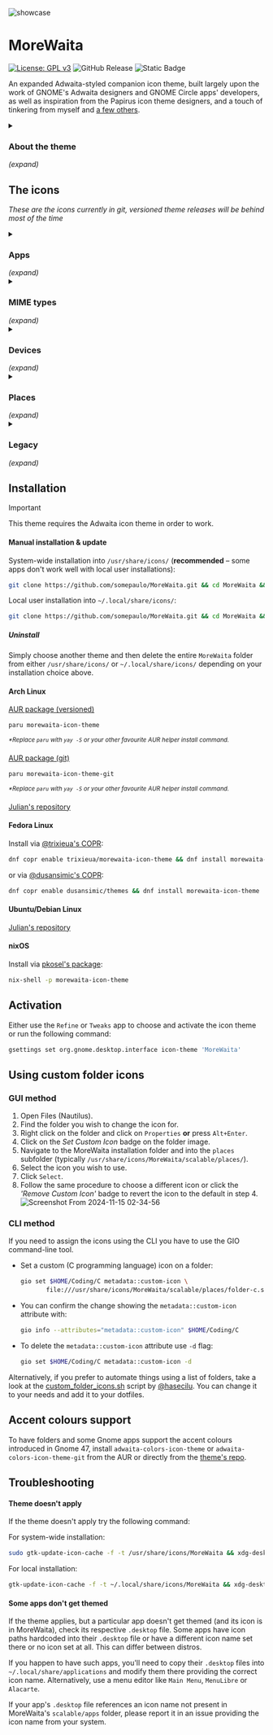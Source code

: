 ![showcase](https://repository-images.githubusercontent.com/543632052/3d86675f-5459-4dad-a48c-4f7845aabd63)

# MoreWaita

[![License: GPL v3](https://img.shields.io/badge/License-GPL%20v3-blue.svg)](https://www.gnu.org/licenses/gpl-3.0) ![GitHub Release](https://img.shields.io/github/v/release/somepaulo/MoreWaita?label=Release&color=007800) ![Static Badge](https://img.shields.io/badge/Made%20in-UK%F0%9F%87%AC%F0%9F%87%A7-blue.svg)

An expanded Adwaita-styled companion icon theme, built largely upon the work of GNOME's Adwaita designers and GNOME Circle apps' developers, as well as inspiration from the Papirus icon theme designers, and a touch of tinkering from myself and [a few others](https://github.com/somepaulo/MoreWaita/graphs/contributors).

<details>
<summary><h3>About the theme</h3> <em>(expand)</em></summary>

The purpose of this theme is to provide third-party apps with a consistent look and feel in Gnome Shell.

The goal of MoreWaita is to add to Adwaita, not modify it, and to do roughly what Breeze does for KDE. This theme does not override any Adwaita icons, nor any Gnome Circle apps icons, nor icons that generally fit into the Adwaita paradigm (like Transmission GTK). Currently, this theme is way less all-inclusive than many others, but the aim is to be on par with Papirus some day. However, this is (mostly) a one-man hobby effort, albeit with some greatly appreciated help, so suggestions, requests, PRs and contributions are very welcome. Please read CONTRIBUTING.md before submitting PRs.

For most icons, especially branded ones, the general idea is to stay as close as possible to the original icons – to the point of using them in full – and giving them the distinct Adwaita 'perspective' and general flatness. One thing this theme deviates from is the Gnome colour palette in brand icons – MoreWaita keeps the brand colours.

This theme is built and tested against vanilla Gnome on Arch Linux. If an icon is in the theme, but is not applying to your app, please open an issue and mention the icon name referenced in your app's `.desktop` file.
</details>

## The icons

_These are the icons currently in git, versioned theme releases will be behind most of the time_
<details>
<summary><h3>Apps</h3> <em>(expand)</em></summary>

![icon](./scalable/apps/abiword.svg "Abiword")
![icon](./scalable/apps/gnome-aisleriot.svg "Aisleriot Solitaire")
![icon](./scalable/apps/alacarte.svg "Alacarte")
![icon](./scalable/apps/alacritty.svg "Alacritty")
![icon](./scalable/apps/androidstudio.svg "Android Studio")
![icon](./scalable/apps/android-studio-canary.svg "Android Studio Canary")
![icon](./scalable/apps/anki.svg "Anki")
![icon](./scalable/apps/anydesk.svg "AnyDesk")
![icon](./scalable/apps/anytype.svg "AnyType")
![icon](./scalable/apps/appflowy.svg "AppFlowy")
![icon](./scalable/apps/ardour.svg "Ardour")
![icon](./scalable/apps/arduino.svg "Arduino")
![icon](./scalable/apps/atomix.svg "Atomix")
![icon](./scalable/apps/audacity.svg "Audacity")
![icon](./scalable/apps/augustus.svg "Augustus")
![icon](./scalable/apps/avogadro.svg "Avogadro")
![icon](./scalable/apps/bambustudio.svg "Bambu Studio")
![icon](./scalable/apps/betterbird.svg "Betterbird")
![icon](./scalable/apps/bitwarden.svg "Bitwarden")
![icon](./scalable/apps/bitwig-studio.svg "Bitwig Studio")
![icon](./scalable/apps/bleachbit.svg "Bleachbit")
![icon](./scalable/apps/blender.svg "Blender")
![icon](./scalable/apps/blockbench.svg "Blockbench")
![icon](./scalable/apps/app.bluebubbles.BlueBubbles.svg "BlueBubbles")
![icon](./scalable/apps/bluemail.svg "BlueMail")
![icon](./scalable/apps/boxbuddyrs.svg "BoxBuddy")
![icon](./scalable/apps/boxy-svg.svg "Boxy SVG")
![icon](./scalable/apps/brave-desktop.svg "Brave")
![icon](./scalable/apps/dev.bsnes.bsnes.svg "BSNES")
![icon](./scalable/apps/btop.svg "Btop")
![icon](./scalable/apps/buzz.svg "Buzz")
![icon](./scalable/apps/calibre.svg "Calibre")
![icon](./scalable/apps/calibre-ebook-edit.svg "Calibre Editor")
![icon](./scalable/apps/calibre-viewer.svg "Calibre Viewer")
![icon](./scalable/apps/carla.svg "Carla")
![icon](./scalable/apps/hu.irl.cameractrls.svg "Cameractrls")
![icon](./scalable/apps/carla-control.svg "Carla Control")
![icon](./scalable/apps/cawbird.svg "Cawbird")
![icon](./scalable/apps/accessories-character-map.svg "Character Map")
![icon](./scalable/apps/chromium-browser.svg "Chromium")
![icon](./scalable/apps/cider.svg "Cider")
![icon](./scalable/apps/clamtk.svg "ClamTK")
![icon](./scalable/apps/de.leopoldluley.Clapgrep.svg "Clapgrep")
![icon](./scalable/apps/com.github.rafostar.Clapper.svg "Clapper")
![icon](./scalable/apps/classicube.svg "ClassiCube")
![icon](./scalable/apps/CMakeSetup.svg "CMake Setup")
![icon](./scalable/apps/org.cockpit_project.CockpitClient.svg "Cockpit Client")
![icon](./scalable/apps/codeblocks.svg "Code::Blocks")
![icon](./scalable/apps/coolercontrol.svg "CoolerControl")
![icon](./scalable/apps/coppwr.svg "coppwr")
![icon](./scalable/apps/code-oss.svg "Code OSS")
![icon](./scalable/apps/corectrl.svg "CoreCtrl")
![icon](./scalable/apps/cudatext-512.svg "CudaText")
![icon](./scalable/apps/cups.svg "CUPS")
![icon](./scalable/apps/cursor.svg "Cursor")
![icon](./scalable/apps/darktable.svg "Darktable")
![icon](./scalable/apps/resolve.svg "DaVinci Resolve")
![icon](./scalable/apps/dbeaver.svg "DBeaver")
![icon](./scalable/apps/deadbeef.svg "DeaDBeeF")
![icon](./scalable/apps/deezer.svg "Deezer")
![icon](./scalable/apps/preferences-desktop-theme.svg "Desktop Preferences")
![icon](./scalable/apps/discord.svg "Discord")
![icon](./scalable/apps/discord-canary.svg "Discord Canary")
![icon](./scalable/apps/org.DolphinEmu.dolphin-emu.svg "Dolphin Emulator")
![icon](./scalable/apps/ringracers.svg "Dr. Robotnik's Ring Racers")
![icon](./scalable/apps/dropbox.svg "Dropbox")
![icon](./scalable/apps/eclipse.svg "Eclipse")
![icon](./scalable/apps/electron.svg "Electron")
![icon](./scalable/apps/electrum.svg "Electrum")
![icon](./scalable/apps/io.element.Element.svg "Element")
![icon](./scalable/apps/emacs.svg "Emacs")
![icon](./scalable/apps/endless-sky.svg "Endless Sky")
![icon](./scalable/apps/enpass.svg "Enpass")
![icon](./scalable/apps/etcher.svg "Etcher")
![icon](./scalable/apps/facebook-messenger.svg "Facebook Messenger")
![icon](./scalable/apps/org.fdroid.Repomaker.svg "F-Droid Repomaker")
![icon](./scalable/apps/figma.svg "Figma")
![icon](./scalable/apps/filezilla.svg "FileZilla")
![icon](./scalable/apps/firefox.svg "Firefox")
![icon](./scalable/apps/firefox-developer-edition.svg "Firefox Developer Edition")
![icon](./scalable/apps/firefox-nightly.svg "Firefox Nightly")
![icon](./scalable/apps/firewall-config.svg "Firewalld")
![icon](./scalable/apps/fish.svg "Fish Shell")
![icon](./scalable/apps/flightgear.svg "FlightGear")
![icon](./scalable/apps/fgcom.svg "FlightGear FGCom")
![icon](./scalable/apps/floorp.svg "Floorp")
![icon](./scalable/apps/foobar2000.svg "Foobar 2000")
![icon](./scalable/apps/foot.svg "Foot")
![icon](./scalable/apps/frappe-books.svg "Frappe Books")
![icon](./scalable/apps/freac.svg "Fre:ac")
![icon](./scalable/apps/freecad.svg "FreeCAD")
![icon](./scalable/apps/freedroidrpg.svg "FreeDroid RPG")
![icon](./scalable/apps/freetube.svg "FreeTube")
![icon](./scalable/apps/fuse-emulator.svg "Fuse Spectrum Emulator")
![icon](./scalable/apps/gda-browser-5.0.svg "Gda Browser")
![icon](./scalable/apps/gda-control-center.svg "Gda Control Center")
![icon](./scalable/apps/geany.svg "Geany")
![icon](./scalable/apps/geneious.svg "Geneious")
![icon](./scalable/apps/genymotion.svg "Genymotion")
![icon](./scalable/apps/geogebra.svg "Geogebra")
![icon](./scalable/apps/ghostty.svg "Ghostty")
![icon](./scalable/apps/gimagereader.svg "gImageReader")
![icon](./scalable/apps/gimp.svg "GIMP")
![icon](./scalable/apps/github-desktop.svg "GitHub Desktop")
![icon](./scalable/apps/gitkraken.svg "GitKraken")
![icon](./scalable/apps/godot.svg "Godot")
![icon](./scalable/apps/google-chrome.svg "Google Chrome")
![icon](./scalable/apps/google-earth.svg "Google Earth")
![icon](./scalable/apps/gparted.svg "GParted")
![icon](./scalable/apps/gpsd-logo.svg "GPSd")
![icon](./scalable/apps/GrandOrgue.svg "GrandOrgue")
![icon](./scalable/apps/grapejuice.svg "Grapejuice")
![icon](./scalable/apps/grapejuice-roblox-player.svg "Grapejuice Player")
![icon](./scalable/apps/grapejuice-roblox-studio.svg "Grapejuice Studio")
![icon](./scalable/apps/grub-customizer.svg "GRUB Customizer")
![icon](./scalable/apps/gsmartcontrol.svg "GSmartControl")
![icon](./scalable/apps/gtkterm.svg "GTKTerm")
![icon](./scalable/apps/gufw.svg "GUFW")
![icon](./scalable/apps/fr.handbrake.ghb.svg "Handbrake")
![icon](./scalable/apps/hardinfo.svg "Hardinfo")
![icon](./scalable/apps/hwloc.svg "Hardware Locality")
![icon](./scalable/apps/headlines.svg "Headlines")
![icon](./scalable/apps/helio-workstation.svg "Helio")
![icon](./scalable/apps/heroic.svg "Heroic Launcher")
![icon](./scalable/apps/hp_logo.svg "HP")
![icon](./scalable/apps/htop.svg "Htop")
![icon](./scalable/apps/org.inkscape.Inkscape.svg "Inkscape")
![icon](./scalable/apps/input-remapper.svg "Input Remapper")
![icon](./scalable/apps/insomnia.svg "Insomnia")
![icon](./scalable/apps/interstellar.svg "Interstellar")
![icon](./scalable/apps/java-openjdk.svg "Java")
![icon](./scalable/apps/jdownloader.svg "JDownloader")
![icon](./scalable/apps/jellyfin.svg "Jellyfin Media Player")
![icon](./scalable/apps/fleet.svg "JetBrains Fleet")
![icon](./scalable/apps/intellij.svg "JetBrains IntelliJ IDEA")
![icon](./scalable/apps/clion.svg "JetBrains CLion")
![icon](./scalable/apps/datagrip.svg "JetBrains DataGrip")
![icon](./scalable/apps/dataspell.svg "JetBrains DataSpell")
![icon](./scalable/apps/goland.svg "JetBrains GoLand")
![icon](./scalable/apps/phpstorm.svg "JetBrains PhpStorm")
![icon](./scalable/apps/pycharm.svg "JetBrains PyCharm")
![icon](./scalable/apps/rider.svg "JetBrains Rider")
![icon](./scalable/apps/rubymine.svg "JetBrains RubyMine")
![icon](./scalable/apps/rustrover.svg "JetBrains RustRover")
![icon](./scalable/apps/webstorm.svg "JetBrains WebStorm")
![icon](./scalable/apps/jetbrains-toolbox.svg "JetBrains Toolbox")
![icon](./scalable/apps/jockey.svg "Jockey")
![icon](./scalable/apps/joplin.svg "Joplin")
![icon](./scalable/apps/josm.svg "JOSM")
![icon](./scalable/apps/julia.svg "Julia")
![icon](./scalable/apps/jupyter.svg "Jupyter")
![icon](./scalable/apps/kate.svg "Kate")
![icon](./scalable/apps/kdenlive.svg "KDEnlive")
![icon](./scalable/apps/keepassxc.svg "Keepass XC")
![icon](./scalable/apps/kicad.svg "KiCad")
![icon](./scalable/apps/kitty.svg "Kitty")
![icon](./scalable/apps/kodi.svg "Kodi")
![icon](./scalable/apps/kolourpaint.svg "Kolourpaint")
![icon](./scalable/apps/kotatogram.svg "Kotatogram")
![icon](./scalable/apps/krita.svg "Krita")
![icon](./scalable/apps/kruler.svg "Kruler")
![icon](./scalable/apps/kvantum.svg "Kvantum")
![icon](./scalable/apps/lazarus.svg "Lazarus")
![icon](./scalable/apps/lazpaint.svg "Lazpaint")
![icon](./scalable/apps/leocad.svg "LeoCAD")
![icon](./scalable/apps/libre-menu-editor.svg "Libre Menu Editor")
![icon](./scalable/apps/libreoffice-writer.svg "LibreOffice Writer")
![icon](./scalable/apps/libreoffice-calc.svg "LibreOffice Calc")
![icon](./scalable/apps/libreoffice-impress.svg "LibreOffice Impress")
![icon](./scalable/apps/libreoffice-draw.svg "LibreOffice Draw")
![icon](./scalable/apps/libreoffice-math.svg "LibreOffice Math")
![icon](./scalable/apps/libreoffice-base.svg "LibreOffice Base")
![icon](./scalable/apps/libreoffice-chart.svg "LibreOffice Chart")
![icon](./scalable/apps/libreoffice-basic.svg "LibreOffice Basic")
![icon](./scalable/apps/libreoffice-startcenter.svg "LibreOffice StartCenter")
![icon](./scalable/apps/librewolf.svg "Librewolf")
![icon](./scalable/apps/liferea.svg "Liferea")
![icon](./scalable/apps/lightworks.svg "Lightworks")
![icon](./scalable/apps/localsend.svg "LocalSend")
![icon](./scalable/apps/logseq.svg "Logseq")
![icon](./scalable/apps/lpub3d.svg "LPub3D")
![icon](./scalable/apps/lunacy.svg "Lunacy")
![icon](./scalable/apps/lunarclient.svg "Lunar Client")
![icon](./scalable/apps/lvim.svg "LunarVim")
![icon](./scalable/apps/mailspring.svg "Mailspring")
![icon](./scalable/apps/maple.svg "Maple")
![icon](./scalable/apps/mathematica.svg "Mathematica")
![icon](./scalable/apps/matlab.svg "Matlab")
![icon](./scalable/apps/mattermost.svg "Mattermost")
![icon](./scalable/apps/maxima.svg "Maxima")
![icon](./scalable/apps/MediathekView.svg "MediathekView")
![icon](./scalable/apps/mediainfo.svg "Mediainfo")
![icon](./scalable/apps/mega.svg "Mega")
![icon](./scalable/apps/com.tonikelope.MegaBasterd.svg "MegaBasterd")
![icon](./scalable/apps/nz.mega.MEGAsync.svg "MEGAsync")
![icon](./scalable/apps/net.kuribo64.melonDS.svg "melonDS")
![icon](./scalable/apps/menulibre.svg "Menulibre")
![icon](./scalable/apps/mercury.svg "Mercury")
![icon](./scalable/apps/micro.svg "Micro")
![icon](./scalable/apps/microsoft-edge.svg "Microsoft Edge")
![icon](./scalable/apps/minecraft.svg "Minecraft")
![icon](./scalable/apps/minetest.svg "Minetest")
![icon](./scalable/apps/mixxx.svg "Mixxx")
![icon](./scalable/apps/mockoon.svg "Mockoon")
![icon](./scalable/apps/monero.svg "Monero")
![icon](./scalable/apps/mousam.svg "Mousam")
![icon](./scalable/apps/mpv.svg "mpv")
![icon](./scalable/apps/mumble.svg "Mumble")
![icon](./scalable/apps/musescore.svg "Musescore")
![icon](./scalable/apps/neovide.svg "Neovide")
![icon](./scalable/apps/nvim.svg "Neovim")
![icon](./scalable/apps/netbeans.svg "NetBeans")
![icon](./scalable/apps/gnome-nettool.svg "Network Tools")
![icon](./scalable/apps/preferences-system-network.svg "Network Preferences")
![icon](./scalable/apps/network-wired.svg "Network Wired")
![icon](./scalable/apps/nextcloud.svg "NextCloud")
![icon](./scalable/apps/nheko.svg "Nheko")
![icon](./scalable/apps/nicotine-plus.svg "Nicotine+")
![icon](./scalable/apps/Notesnook.svg "Notesnook")
![icon](./scalable/apps/nuclear.svg "Nuclear")
![icon](./scalable/apps/nufraw.svg "nUFRaw")
![icon](./scalable/apps/nvidia.svg "nVidia Settings")
![icon](./scalable/apps/nvtop.svg "NVTOP")
![icon](./scalable/apps/com.obsproject.Studio.svg "OBS Studio")
![icon](./scalable/apps/obsidian.svg "Obsidian")
![icon](./scalable/apps/octave.svg "Octave")
![icon](./scalable/apps/okular.svg "Okular")
![icon](./scalable/apps/onetagger.svg "One Tagger")
![icon](./scalable/apps/org.onlyoffice.desktopeditors.svg "ONLYOFFICE")
![icon](./scalable/apps/openbabel.svg "Open Babel")
![icon](./scalable/apps/openboard.svg "OpenBoard")
![icon](./scalable/apps/openra-cnc.svg "OpenRA Command & Conquer")
![icon](./scalable/apps/openra-d2k.svg "OpenRA Dune 2000")
![icon](./scalable/apps/openra-ra.svg "OpenRA Red Alert")
![icon](./scalable/apps/openrgb.svg "OpenRGB")
![icon](./scalable/apps/openscad.svg "OpenSCAD")
![icon](./scalable/apps/opensnitch-ui.svg "Open Snitch")
![icon](./scalable/apps/opera.svg "Opera")
![icon](./scalable/apps/osmscout-server.svg "OSM Scout")
![icon](./scalable/apps/opentoonz.svg "OpenToonz")
![icon](./scalable/apps/osu.svg "Osu")
![icon](./scalable/apps/pacseek.svg "Pacseek")
![icon](./scalable/apps/pamac.svg "Pamac")
![icon](./scalable/apps/org.parlatype.Parlatype.svg "Parlatype")
![icon](./scalable/apps/parsehub.svg "Parsehub")
![icon](./scalable/apps/pavucontrol.svg "PulseAudio Volume Control")
![icon](./scalable/apps/pidgin.svg "Pidgin")
![icon](./scalable/apps/pinta.svg "Pinta")
![icon](./scalable/apps/net.poedit.Poedit.svg "Poedit")
![icon](./scalable/apps/polychromatic.svg "Polychromatic")
![icon](./scalable/apps/popcorntime.svg "Popcorn Time")
![icon](./scalable/apps/portmaster.svg "Portmaster")
![icon](./scalable/apps/postman.svg "Postman")
![icon](./scalable/apps/org.gnome.PowerStats.svg "Power Statistics")
![icon](./scalable/apps/prismlauncher.svg "Prism Launcher")
![icon](./scalable/apps/projectM.svg "projectM")
![icon](./scalable/apps/proton-mail.svg "Proton Mail")
![icon](./scalable/apps/protonmail-bridge.svg "Proton Mail Bridge")
![icon](./scalable/apps/protonmail-ie.svg "Proton Mail Import Export App")
![icon](./scalable/apps/proton-pass.svg "Proton Pass")
![icon](./scalable/apps/protonvpn-gui.svg "Proton VPN")
![icon](./scalable/apps/pulsar.svg "Pulsar")
![icon](./scalable/apps/pure-maps.svg "Pure Maps")
![icon](./scalable/apps/pymol.svg "PyMOL")
![icon](./scalable/apps/qbittorrent.svg "qBitTorrent")
![icon](./scalable/apps/qgis.svg "QGIS")
![icon](./scalable/apps/qq.svg "QQ")
![icon](./scalable/apps/qt5ct.svg "Qt Control Center")
![icon](./scalable/apps/qtcreator.svg "Qt Creator")
![icon](./scalable/apps/assistant.svg "Qt Assistant")
![icon](./scalable/apps/qdbusviewer.svg "Qt D-Bus Viewer")
![icon](./scalable/apps/designer.svg "Qt Designer")
![icon](./scalable/apps/qtdesignstudio.svg "Qt Design Studio")
![icon](./scalable/apps/linguist.svg "Qt Linguist")
![icon](./scalable/apps/qv4l2.svg "Qt Video for Linux Utility")
![icon](./scalable/apps/io.github.quodlibet.QuodLibet.svg "QuodLibet")
![icon](./scalable/apps/io.github.quodlibet.ExFalso.svg "ExFalso")
![icon](./scalable/apps/qutebrowser.svg "Qute Browser")
![icon](./scalable/apps/rpi-imager.svg "Raspberry Pi Imager")
![icon](./scalable/apps/rawtherapee.svg "RawTherapee")
![icon](./scalable/apps/retroarch.svg "Retro Arch")
![icon](./scalable/apps/revolt-desktop.svg "Revolt")
![icon](./scalable/apps/rocketchat.svg "Rocket.Chat")
![icon](./scalable/apps/rstudio.svg "RStudio")
![icon](./scalable/apps/rustdesk.svg "RustDesk")
![icon](./scalable/apps/ryujinx.svg "Ryujinx")
![icon](./scalable/apps/saber.svg "Saber")
![icon](./scalable/apps/scrcpy.svg "Scrcpy")
![icon](./scalable/apps/guiscrcpy.svg "GUI Scrcpy")
![icon](./scalable/apps/scribus.svg "Scribus")
![icon](./scalable/apps/stoken-gui.svg "Security Token")
![icon](./scalable/apps/session-desktop.svg "Session")
![icon](./scalable/apps/setzer.svg "Setzer")
![icon](./scalable/apps/shotwell.svg "Shotwell")
![icon](./scalable/apps/one.alynx.showmethekey.svg "Show Me the Key")
![icon](./scalable/apps/signal-desktop.svg "Signal")
![icon](./scalable/apps/sioyek.svg "Sioyek")
![icon](./scalable/apps/skypeforlinux.svg "Skype")
![icon](./scalable/apps/slack.svg "Slack")
![icon](./scalable/apps/system-software-install.svg "Software")
![icon](./scalable/apps/soundconverter.svg "Sound Converter")
![icon](./scalable/apps/sound-juicer.svg "Sound Juicer")
![icon](./scalable/apps/spek.svg "Spek")
![icon](./scalable/apps/spotify.svg "Spotify")
![icon](./scalable/apps/spyder.svg "Spyder")
![icon](./scalable/apps/sqlitebrowser.svg "SQLite Browser")
![icon](./scalable/apps/standard-notes.svg "Standard Notes")
![icon](./scalable/apps/steam-icon.svg "Steam")
![icon](./scalable/apps/stellarium.svg "Stellarium")
![icon](./scalable/apps/strawberry.svg "Strawberry")
![icon](./scalable/apps/studioone7.svg "Studio One")
![icon](./scalable/apps/sublime-merge.svg "Sublime Merge")
![icon](./scalable/apps/sublime-text.svg "Sublime Text")
![icon](./scalable/apps/surfshark.svg "Surfshark")
![icon](./scalable/apps/suyu.svg "Suyu")
![icon](./scalable/apps/syncthing-gtk.svg "Syncthing")
![icon](./scalable/apps/teams.svg "Teams")
![icon](./scalable/apps/TeamViewer.svg "TeamViewer")
![icon](./scalable/apps/telegram.svg "Telegram")
![icon](./scalable/apps/tenacity.svg "Tenacity")
![icon](./scalable/apps/texmaker.svg "Texmaker")
![icon](./scalable/apps/texstudio.svg "Texstudio")
![icon](./scalable/apps/texts.svg "Texts")
![icon](./scalable/apps/thunderbird.svg "Thunderbird")
![icon](./scalable/apps/tidal-hifi.svg "Tidal Hi-Fi")
![icon](./scalable/apps/todoist.svg "Todoist")
![icon](./scalable/apps/tor-browser.svg "TOR Browser")
![icon](./scalable/apps/trivalent.svg "Trivalent")
![icon](./scalable/apps/tutanota-desktop.svg "Tuta Mail")
![icon](./scalable/apps/ugene.svg "Ugene")
![icon](./scalable/apps/unciv.svg "Unciv")
![icon](./scalable/apps/ungoogled-chromium.svg "Ungoogled Chromium")
![icon](./scalable/apps/unityhub.svg "Unity Hub")
![icon](./scalable/apps/unity-editor-icon.svg "Unity Editor")
![icon](./scalable/apps/veracrypt.svg "VeraCrypt")
![icon](./scalable/apps/vesktop.svg "Vesktop")
![icon](./scalable/apps/via-nativia.svg "VIA")
![icon](./scalable/apps/viber.svg "Viber")
![icon](./scalable/apps/vim.svg "Vim")
![icon](./scalable/apps/virtualbox.svg "VirtualBox")
![icon](./scalable/apps/virt-manager.svg "Virtual Machine Manager")
![icon](./scalable/apps/visual-studio-code.svg "Visual Studio Code")
![icon](./scalable/apps/vivaldi.svg "Vivaldi")
![icon](./scalable/apps/vlc.svg "VLC")
![icon](./scalable/apps/vmware-workstation.svg "VMware Workstation")
![icon](./scalable/apps/vscodium.svg "VSCodium")
![icon](./scalable/apps/warpinator.svg "Warpinator")
![icon](./scalable/apps/waterfox.svg "Waterfox")
![icon](./scalable/apps/waydroid.svg "Waydroid")
![icon](./scalable/apps/webcord.svg "Webcord")
![icon](./scalable/apps/wezterm.svg "Wezterm")
![icon](./scalable/apps/com.github.eneshecan.WhatsAppForLinux.svg "WhatsApp")
![icon](./scalable/apps/windscribe.svg "Windscribe")
![icon](./scalable/apps/wireshark.svg "Wireshark")
![icon](./scalable/apps/wonderpen.svg "WonderPen")
![icon](./scalable/apps/xdvi.svg "xdvi")
![icon](./scalable/apps/xonotic.svg "Xonotic")
![icon](./scalable/apps/xsane.svg "xSane")
![icon](./scalable/apps/yandex-browser.svg "Yandex Browser")
![icon](./scalable/apps/yuzu.svg "Yuzu")
![icon](./scalable/apps/zaproxy.svg "Zed Attack Proxy (ZAP)")
![icon](./scalable/apps/zathura.svg "Zathura")
![icon](./scalable/apps/zed.svg "Zed")
![icon](./scalable/apps/zen-browser.svg "Zen Browser")
![icon](./scalable/apps/0ad.svg "0 A.D.")
![icon](./scalable/apps/zim.svg "Zim")
![icon](./scalable/apps/Zoom.svg "Zoom")
![icon](./scalable/apps/zrythm.svg "Zrythm")
</details>
<details>
<summary><h3>MIME types</h3> <em>(expand)</em></summary>

![icon](./scalable/mimetypes/application-vnd.adobe.aftereffects.project.svg "Adobe AfterEffects Project")
![icon](./scalable/mimetypes/application-illustrator.svg "Adobe Illustrator")
![icon](./scalable/mimetypes/application-x-adobe-indesign.svg "Adobe InDesign")
![icon](./scalable/mimetypes/application-x-photoshop.svg "Adobe Photoshop")
![icon](./scalable/mimetypes/application-vnd.adobe.xd.svg "Adobe XD")
![icon](./scalable/mimetypes/android-package-archive.svg "APK")
![icon](./scalable/mimetypes/application-x-iso9600-appimage.svg "AppImage")
![icon](./scalable/mimetypes/text-x-arduino.svg "Arduino")
![icon](./scalable/mimetypes/text-asciidoc.svg "AsciiDoc")
![icon](./scalable/mimetypes/application-x-audacity-project.svg "Audacity Project")
![icon](./scalable/mimetypes/text-x-bibtex.svg "BibTeX")
![icon](./scalable/mimetypes/application-octet-stream.svg "Binary")
![icon](./scalable/mimetypes/application-x-bitwig-studio.svg "Bitwig Studio")
![icon](./scalable/mimetypes/com.bitwig.BitwigStudio.audio-x.dawproject.svg "Bitwig Studio Project")
![icon](./scalable/mimetypes/text-x-c.svg "C")
![icon](./scalable/mimetypes/text-x-chdr.svg "C Header")
![icon](./scalable/mimetypes/text-x-cpp.svg "C++")
![icon](./scalable/mimetypes/text-x-cpphdr.svg "C++ Header")
![icon](./scalable/mimetypes/text-x-csharp.svg "C#")
![icon](./scalable/mimetypes/application-x-cd-image.svg "CD Image")
![icon](./scalable/mimetypes/text-x-clojure.svg "Clojure")
![icon](./scalable/mimetypes/text-x-cobol.svg "Cobol")
![icon](./scalable/mimetypes/text-x-coffeescript.svg "CoffeeScript")
![icon](./scalable/mimetypes/application-x-cson.svg "CoffeeScript Object Notation")
![icon](./scalable/mimetypes/application-vnd.comicbook+zip.svg "Comic Book")
![icon](./scalable/mimetypes/text-css.svg "CSS")
![icon](./scalable/mimetypes/application-x-deb.svg "deb")
![icon](./scalable/mimetypes/image-vnd.djvu.svg "DjVu")
![icon](./scalable/mimetypes/application-epub+zip.svg "eBook")
![icon](./scalable/mimetypes/application-vnd.flatpak.svg "Flatpak")
![icon](./scalable/mimetypes/text-x-fsharp.svg "F#")
![icon](./scalable/mimetypes/text-x-go.svg "Go")
![icon](./scalable/mimetypes/application-x-godot-project.svg "Godot Project")
![icon](./scalable/mimetypes/application-x-hwp.svg "Hancom Document")
![icon](./scalable/mimetypes/application-vnd.iccprofile.svg "ICC Profile")
![icon](./scalable/mimetypes/text-x-java.svg "Java")
![icon](./scalable/mimetypes/application-x-java-archive.svg "Java Archive")
![icon](./scalable/mimetypes/text-x-javascript.svg "JavaScript")
![icon](./scalable/mimetypes/application-json.svg "JSON")
![icon](./scalable/mimetypes/text-x-julia.svg "Julia")
![icon](./scalable/mimetypes/application-x-ipynb+json.svg "Jupyter Notebook")
![icon](./scalable/mimetypes/text-x-kotlin.svg "Kotlin")
![icon](./scalable/mimetypes/application-vnd.leocad.svg "LeoCAD")
![icon](./scalable/mimetypes/text-x-common-lisp.svg "Lisp")
![icon](./scalable/mimetypes/application-loc+xml.svg "Location")
![icon](./scalable/mimetypes/text-x-log.svg "Log")
![icon](./scalable/mimetypes/text-x-lua.svg "Lua")
![icon](./scalable/mimetypes/application-mbox.svg "Mailbox")
![icon](./scalable/mimetypes/text-x-makefile.svg "Makefile")
![icon](./scalable/mimetypes/application-mathematica.svg "Mathematica")
![icon](./scalable/mimetypes/application-mathematicaplayer.svg "Mathematica Player")
![icon](./scalable/mimetypes/application-vnd.wolfram.mathematica.package.svg "Mathematica Package")
![icon](./scalable/mimetypes/text-x-markdown.svg "Markdown")
![icon](./scalable/mimetypes/text-x-maximasession.svg "Maxima Session")
![icon](./scalable/mimetypes/text-x-maxima-out.svg "Maxima")
![icon](./scalable/mimetypes/text-x-meson.svg "Meson")
![icon](./scalable/mimetypes/application-x-model.svg "Model")
![icon](./scalable/mimetypes/application-x-musescore4portable.svg "MuseScore")
![icon](./scalable/mimetypes/application-x-musescore4portable+xml.svg "MuseScore XML")
![icon](./scalable/mimetypes/text-x-octave.svg "Octave")
![icon](./scalable/mimetypes/oasis-text.svg "Office Document")
![icon](./scalable/mimetypes/oasis-spreadsheet.svg "Office Spreadsheet")
![icon](./scalable/mimetypes/oasis-presentation.svg "Office Presentation")
![icon](./scalable/mimetypes/oasis-drawing.svg "Office Drawing")
![icon](./scalable/mimetypes/oasis-web.svg "Office HTML")
![icon](./scalable/mimetypes/oasis-database.svg "Office Database")
![icon](./scalable/mimetypes/oasis-formula.svg "Office Formula")
![icon](./scalable/mimetypes/oasis-master-document.svg "Office Master Document")
![icon](./scalable/mimetypes/oasis-empty.svg "Office Empty")
![icon](./scalable/mimetypes/oasis-text-template.svg "Office Document Template")
![icon](./scalable/mimetypes/oasis-spreadsheet-template.svg "Office Spreadsheet Template")
![icon](./scalable/mimetypes/oasis-presentation-template.svg "Office Presentation Template")
![icon](./scalable/mimetypes/oasis-drawing-template.svg "Office Drawing Template")
![icon](./scalable/mimetypes/oasis-web-template.svg "Office HTML Template")
![icon](./scalable/mimetypes/oasis-database-template.svg "Office Database Template")
![icon](./scalable/mimetypes/oasis-formula-template.svg "Office Formula Template")
![icon](./scalable/mimetypes/oasis-master-document-template.svg "Office Master Document Template")
![icon](./scalable/mimetypes/oasis-empty-template.svg "Office Empty Template")
![icon](./scalable/mimetypes/text-x-patch.svg "Patch")
![icon](./scalable/mimetypes/application-x-perl.svg "Perl")
![icon](./scalable/mimetypes/application-pdf.svg "PDF")
![icon](./scalable/mimetypes/application-pgp-encrypted.svg "PGP Encrypted")
![icon](./scalable/mimetypes/application-pgp-keys.svg "PGP Key")
![icon](./scalable/mimetypes/application-pgp-signature.svg "PGP Signature")
![icon](./scalable/mimetypes/application-pkix-cert.svg "PGP Certificate")
![icon](./scalable/mimetypes/application-x-php.svg "PHP")
![icon](./scalable/mimetypes/application-postscript.svg "PostScript")
![icon](./scalable/mimetypes/text-x-python.svg "Python")
![icon](./scalable/mimetypes/application-x-python-bytecode.svg "Python Bytecode")
![icon](./scalable/mimetypes/text-x-r.svg "R")
![icon](./scalable/mimetypes/text-x-r-markdown.svg "R Markdown")
![icon](./scalable/mimetypes/application-x-rpm.svg "rpm")
![icon](./scalable/mimetypes/text-x-ruby.svg "Ruby")
![icon](./scalable/mimetypes/text-rust.svg "Rust")
![icon](./scalable/mimetypes/application-vnd.scribus.svg "Scribus")
![icon](./scalable/mimetypes/application-x-shellscript.svg "Shell Script")
![icon](./scalable/mimetypes/application-vnd.snap.svg "Snap")
![icon](./scalable/mimetypes/application-x-spectrum.svg "Spectrum")
![icon](./scalable/mimetypes/application-x-subrip.svg "Subtitles")
![icon](./scalable/mimetypes/text-x-tex.svg "TEX")
![icon](./scalable/mimetypes/application-x-theme.svg "Theme")
![icon](./scalable/mimetypes/application-toml.svg "TOML")
![icon](./scalable/mimetypes/application-x-bittorrent.svg "Torrent")
![icon](./scalable/mimetypes/text-x-gettext-translation.svg "Translation")
![icon](./scalable/mimetypes/text-x-gettext-translation-template.svg "Translation Template")
![icon](./scalable/mimetypes/application-x-gettext-translation.svg "Translation Compiled")
![icon](./scalable/mimetypes/text-x-typescript.svg "TypeScript")
![icon](./scalable/mimetypes/text-x-typst.svg "Typst")
![icon](./scalable/mimetypes/text-x-vala.svg "Vala")
![icon](./scalable/mimetypes/application-xml.svg "XML")
![icon](./scalable/mimetypes/application-x-xopp.svg "xApp")
![icon](./scalable/mimetypes/application-x-yaml.svg "YAML")
![icon](./scalable/mimetypes/virtualbox-hdd.svg "VirtualBox HDD Image")
![icon](./scalable/mimetypes/virtualbox-ova.svg "VirtualBox OVA Image")
![icon](./scalable/mimetypes/virtualbox-ovf.svg "VirtualBox OVF Image")
![icon](./scalable/mimetypes/virtualbox-vbox.svg "VirtualBox VBox Image")
![icon](./scalable/mimetypes/virtualbox-vbox-extpack.svg "VirtualBox VBox Extension Pack Image")
![icon](./scalable/mimetypes/virtualbox-vdi.svg "VirtualBox VDI Image")
![icon](./scalable/mimetypes/virtualbox-vhd.svg "VirtualBox VHD Image")
![icon](./scalable/mimetypes/virtualbox-vmdk.svg "VirtualBox VMDK Image")
![icon](./scalable/mimetypes/application-wasm.svg "WebAssembly")
![icon](./scalable/mimetypes/org.wireshark.Wireshark-mimetype.svg "Wireshark Packet Capture")
</details>
<details>
<summary><h3>Devices</h3> <em>(expand)</em></summary>

![icon](./scalable/devices/audio-card.svg "Audio Card")
![icon](./scalable/devices/cpu.svg "CPU")
![icon](./scalable/devices/keyboard.svg "Virtual Keyboard")
![icon](./scalable/devices/memory.svg "Memory")
![icon](./scalable/devices/network-card.svg "Network Card")
![icon](./scalable/apps/jockey.svg "PCI Card")
![icon](./scalable/devices/audio-speakers.svg "Speakers")
![icon](./scalable/devices/drive-harddisk-solidstate.svg "SSD")
![icon](./scalable/devices/media-tape.svg "Tape")
![icon](./scalable/devices/uninterruptible-power-supply.svg "UPS")
</details>
<details>
<summary><h3>Places</h3> <em>(expand)</em></summary>

![icon](./scalable/places/folder-3dbenchy.svg "3DBenchy")
![icon](./scalable/places/folder-android.svg "Android")
![icon](./scalable/places/folder-appimage.svg "AppImage")
![icon](./scalable/places/folder-archlinux.svg "Arch Linux")
![icon](./scalable/places/folder-arduino.svg "Arduino")
![icon](./scalable/places/folder-backup.svg "Backup")
![icon](./scalable/places/folder-bitwig.svg "Bitwig")
![icon](./scalable/places/folder-blender.svg "Blender")
![icon](./scalable/places/folder-books.svg "Books")
![icon](./scalable/places/folder-c.svg "C")
![icon](./scalable/places/folder-camera.svg "Camera")
![icon](./scalable/places/folder-code.svg "Code")
![icon](./scalable/places/folder-codeberg.svg "Codeberg")
![icon](./scalable/places/folder-cplusplus.svg "C++")
![icon](./scalable/places/folder-csharp.svg "C#")
![icon](./scalable/places/folder-dropbox.svg "Dropbox")
![icon](./scalable/places/folder-earth.svg "Earth")
![icon](./scalable/places/folder-emacs.svg "Emacs")
![icon](./scalable/places/folder-extensions.svg "Extensions")
![icon](./scalable/places/folder-fedora.svg "Fedora")
![icon](./scalable/places/folder-flatpak.svg "Flatpak")
![icon](./scalable/places/folder-freecad.svg "FreeCAD")
![icon](./scalable/places/folder-games.svg "Games")
![icon](./scalable/places/folder-gimp.svg "GIMP")
![icon](./scalable/places/folder-git.svg "Git")
![icon](./scalable/places/folder-github.svg "GitHub")
![icon](./scalable/places/folder-gitlab.svg "GitLab")
![icon](./scalable/places/folder-globe.svg "Globe")
![icon](./scalable/places/folder-gnome.svg "GNOME")
![icon](./scalable/places/folder-go.svg "GO")
![icon](./scalable/places/folder-godot.svg "Godot")
![icon](./scalable/places/folder-google-drive.svg "Google Drive")
![icon](./scalable/places/folder-inkscape.svg "Inkscape")
![icon](./scalable/places/folder-java.svg "Java")
![icon](./scalable/places/folder-kde.svg "KDE")
![icon](./scalable/places/folder-kicad.svg "KiCad")
![icon](./scalable/places/folder-local.svg "Local")
![icon](./scalable/places/folder-lua.svg "Lua")
![icon](./scalable/places/folder-mega.svg "Mega")
![icon](./scalable/places/folder-money.svg "Money")
![icon](./scalable/places/folder-musescore.svg "Musescore")
![icon](./scalable/places/folder-neovim.svg "Neovim")
![icon](./scalable/places/folder-nextcloud.svg "NextCloud")
![icon](./scalable/places/folder-nix.svg "Nix")
![icon](./scalable/places/folder-onedrive.svg "OneDrive")
![icon](./scalable/places/folder-openscad.svg "OpenSCAD")
![icon](./scalable/places/folder-opensuse.svg "OpenSUSE")
![icon](./scalable/places/folder-platformio.svg "PlatformIO")
![icon](./scalable/places/folder-podcast.svg "Podcast")
![icon](./scalable/places/folder-private.svg "Private")
![icon](./scalable/places/folder-projects.svg "Projects")
![icon](./scalable/places/folder-python.svg "Python")
![icon](./scalable/places/folder-r.svg "R")
![icon](./scalable/places/folder-raspberry-pi.svg "Raspberry Pi")
![icon](./scalable/places/folder-recent.svg "Recent")
![icon](./scalable/places/folder-redhat.svg "Red Hat")
![icon](./scalable/places/folder-ruby.svg "Ruby")
![icon](./scalable/places/folder-rust.svg "Rust")
![icon](./scalable/places/folder-school.svg "School")
![icon](./scalable/places/folder-screencast.svg "Screencast")
![icon](./scalable/places/folder-screenshot.svg "Screenshot")
![icon](./scalable/places/folder-shell.svg "Shell")
![icon](./scalable/places/folder-syncthing.svg "Syncthing")
![icon](./scalable/places/folder-temp.svg "Temp")
![icon](./scalable/places/folder-translation.svg "Translation")
![icon](./scalable/places/folder-ubuntu.svg "Ubuntu")
![icon](./scalable/places/folder-user.svg "User")
![icon](./scalable/places/folder-vala.svg "Vala")
![icon](./scalable/places/folder-wine.svg "Wine")
![icon](./scalable/places/folder-work.svg "Work")

</details>
<details>
<summary><h3>Legacy</h3> <em>(expand)</em></summary>

#### Apps & MIME types
![icon](./scalable/legacy/system-file-manager.svg "File manager")
![icon](./scalable/legacy/accessories-text-editor.svg "Text editor")
![icon](./scalable/legacy/package.svg "Package")

#### Categories
![icon](./scalable/legacy/applications-all.svg "All apps category")
![icon](./scalable/legacy/applications-accessories.svg "Accessories app category")
![icon](./scalable/legacy/applications-development.svg "Development app category")
![icon](./scalable/legacy/applications-education.svg "Education app category")
![icon](./scalable/legacy/applications-electronics.svg "Electronics app category")
![icon](./scalable/legacy/applications-engineering.svg "Engineering app category")
![icon](./scalable/legacy/applications-games.svg "Games app category")
![icon](./scalable/legacy/applications-graphics.svg "Graphics app category")
![icon](./scalable/legacy/applications-internet.svg "Internet app category")
![icon](./scalable/legacy/applications-multimedia.svg "Multimedia app category")
![icon](./scalable/legacy/applications-office.svg "Office app category")
![icon](./scalable/legacy/applications-other.svg "Other app category")
![icon](./scalable/legacy/applications-science.svg "Science app category")
![icon](./scalable/legacy/applications-system.svg "System app category")
![icon](./scalable/legacy/applications-utilities.svg "Utilities app category")

#### Preferences
![icon](./scalable/legacy/preferences-desktop.svg "Preferences")
![icon](./scalable/legacy/preferences-desktop-accessibility.svg "Accessibility preferences")
![icon](./scalable/legacy/preferences-desktop-locale.svg "Locale preferences")
![icon](./scalable/legacy/preferences-desktop-screensaver.svg "Screensaver preferences")
![icon](./scalable/legacy/system-users.svg "User preferences")
![icon](./scalable/legacy/preferences-desktop-wallpaper.svg "Wallpaper preferences")

#### Actions
![icon](./scalable/legacy/system-lock-screen.svg "Lock screen")
![icon](./scalable/legacy/system-log-out.svg "Log out")
![icon](./scalable/legacy/system-suspend.svg "Suspend")
![icon](./scalable/legacy/system-suspend-hibernate.svg "Hibernate")
![icon](./scalable/legacy/system-reboot.svg "Reboot")
![icon](./scalable/legacy/system-shutdown.svg "Shutdown")

#### Places
![icon](./scalable/places/folder-3dbenchy-legacy.svg "3DBenchy")
![icon](./scalable/places/folder-android-legacy.svg "Android")
![icon](./scalable/places/folder-appimage-legacy.svg "AppImage")
![icon](./scalable/places/folder-archlinux-legacy.svg "Arch Linux")
![icon](./scalable/places/folder-arduino-legacy.svg "Arduino")
![icon](./scalable/places/folder-backup-legacy.svg "Backup")
![icon](./scalable/places/folder-bitwig-legacy.svg "Bitwig")
![icon](./scalable/places/folder-blender-legacy.svg "Blender")
![icon](./scalable/places/folder-books-legacy.svg "Books")
![icon](./scalable/places/folder-c-legacy.svg "C")
![icon](./scalable/places/folder-camera-legacy.svg "Camera")
![icon](./scalable/places/folder-code-legacy.svg "Code")
![icon](./scalable/places/folder-codeberg-legacy.svg "Codeberg")
![icon](./scalable/places/folder-cplusplus-legacy.svg "C++")
![icon](./scalable/places/folder-csharp-legacy.svg "C#")
![icon](./scalable/places/folder-dropbox-legacy.svg "Dropbox")
![icon](./scalable/places/folder-earth-legacy.svg "Earth")
![icon](./scalable/places/folder-emacs-legacy.svg "Emacs")
![icon](./scalable/places/folder-extensions-legacy.svg "Extensions")
![icon](./scalable/places/folder-fedora-legacy.svg "Fedora")
![icon](./scalable/places/folder-flatpak-legacy.svg "Flatpak")
![icon](./scalable/places/folder-freecad-legacy.svg "FreeCAD")
![icon](./scalable/places/folder-games-legacy.svg "Games")
![icon](./scalable/places/folder-gimp-legacy.svg "GIMP")
![icon](./scalable/places/folder-git-legacy.svg "Git")
![icon](./scalable/places/folder-github-legacy.svg "GitHub")
![icon](./scalable/places/folder-gitlab-legacy.svg "GitLab")
![icon](./scalable/places/folder-globe-legacy.svg "Globe")
![icon](./scalable/places/folder-gnome-legacy.svg "GNOME")
![icon](./scalable/places/folder-go-legacy.svg "GO")
![icon](./scalable/places/folder-godot-legacy.svg "Godot")
![icon](./scalable/places/folder-google-drive-legacy.svg "Google Drive")
![icon](./scalable/places/folder-inkscape-legacy.svg "Inkscape")
![icon](./scalable/places/folder-java-legacy.svg "Java")
![icon](./scalable/places/folder-kde-legacy.svg "KDE")
![icon](./scalable/places/folder-kicad-legacy.svg "KiCad")
![icon](./scalable/places/folder-local-legacy.svg "Local")
![icon](./scalable/places/folder-lua-legacy.svg "Lua")
![icon](./scalable/places/folder-mega-legacy.svg "Mega")
![icon](./scalable/places/folder-money-legacy.svg "Money")
![icon](./scalable/places/folder-musescore-legacy.svg "Musescore")
![icon](./scalable/places/folder-neovim-legacy.svg "Neovim")
![icon](./scalable/places/folder-nextcloud-legacy.svg "NextCloud")
![icon](./scalable/places/folder-nix-legacy.svg "Nix")
![icon](./scalable/places/folder-onedrive-legacy.svg "OneDrive")
![icon](./scalable/places/folder-openscad-legacy.svg "OpenSCAD")
![icon](./scalable/places/folder-opensuse-legacy.svg "OpenSUSE")
![icon](./scalable/places/folder-platformio-legacy.svg "PlatformIO")
![icon](./scalable/places/folder-podcast-legacy.svg "Podcast")
![icon](./scalable/places/folder-private-legacy.svg "Private")
![icon](./scalable/places/folder-projects-legacy.svg "Projects")
![icon](./scalable/places/folder-python-legacy.svg "Python")
![icon](./scalable/places/folder-r-legacy.svg "R")
![icon](./scalable/places/folder-raspberry-pi-legacy.svg "Raspberry Pi")
![icon](./scalable/places/folder-recent-legacy.svg "Recent")
![icon](./scalable/places/folder-redhat-legacy.svg "Red Hat")
![icon](./scalable/places/folder-ruby-legacy.svg "Ruby")
![icon](./scalable/places/folder-rust-legacy.svg "Rust")
![icon](./scalable/places/folder-school-legacy.svg "School")
![icon](./scalable/places/folder-screencast-legacy.svg "Screencast")
![icon](./scalable/places/folder-screenshot-legacy.svg "Screenshot")
![icon](./scalable/places/folder-shell-legacy.svg "Shell")
![icon](./scalable/places/folder-syncthing-legacy.svg "Syncthing")
![icon](./scalable/places/folder-temp-legacy.svg "Temp")
![icon](./scalable/places/folder-translation-legacy.svg "Translation")
![icon](./scalable/places/folder-ubuntu-legacy.svg "Ubuntu")
![icon](./scalable/places/folder-user-legacy.svg "User")
![icon](./scalable/places/folder-vala-legacy.svg "Vala")
![icon](./scalable/places/folder-wine-legacy.svg "Wine")
![icon](./scalable/places/folder-work-legacy.svg "Work")
</details>

## Installation

> [!IMPORTANT]
> This theme requires the Adwaita icon theme in order to work.

#### Manual installation & update

System-wide installation into `/usr/share/icons/` (**recommended** – some apps don't work well with local user installations):

```sh
git clone https://github.com/somepaulo/MoreWaita.git && cd MoreWaita && sudo ./install.sh
```

Local user installation into `~/.local/share/icons/`:

```sh
git clone https://github.com/somepaulo/MoreWaita.git && cd MoreWaita && ./install.sh
```

##### Uninstall

Simply choose another theme and then delete the entire `MoreWaita` folder from either `/usr/share/icons/` or `~/.local/share/icons/` depending on your installation choice above.

#### Arch Linux

[AUR package (versioned)](https://aur.archlinux.org/packages/morewaita-icon-theme)

```sh
paru morewaita-icon-theme
```

<sup>_*Replace `paru` with `yay -S` or your other favourite AUR helper install command._</sup>

[AUR package (git)](https://aur.archlinux.org/packages/morewaita-icon-theme-git)

```sh
paru morewaita-icon-theme-git
```

<sup>_*Replace `paru` with `yay -S` or your other favourite AUR helper install command._</sup>

[Julian's repository](https://gitlab.com/julianfairfax/package-repo#how-to-add-repository-for-arch-based-linux-distributions)

#### Fedora Linux

Install via [@trixieua's COPR](https://copr.fedorainfracloud.org/coprs/trixieua/morewaita-icon-theme):

```sh
dnf copr enable trixieua/morewaita-icon-theme && dnf install morewaita-icon-theme
```

or via [@dusansimic's COPR](https://copr.fedorainfracloud.org/coprs/dusansimic/themes):

```sh
dnf copr enable dusansimic/themes && dnf install morewaita-icon-theme
```

#### Ubuntu/Debian Linux

[Julian's repository](https://gitlab.com/julianfairfax/package-repo#how-to-add-repository-for-debian-based-linux-distributions)

#### nixOS

Install via [pkosel's package](https://search.nixos.org/packages?channel=unstable&show=morewaita-icon-theme):

```sh
nix-shell -p morewaita-icon-theme
```

## Activation

Either use the `Refine` or `Tweaks` app to choose and activate the icon theme or run the following command:

```sh
gsettings set org.gnome.desktop.interface icon-theme 'MoreWaita'
```

## Using custom folder icons

### GUI method

1. Open Files (Nautilus).
2. Find the folder you wish to change the icon for.
3. Right click on the folder and click on `Properties` **or** press `Alt+Enter`.
4. Click on the _Set Custom Icon_ badge on the folder image.
5. Navigate to the MoreWaita installation folder and into the `places` subfolder (typically `/usr/share/icons/MoreWaita/scalable/places/`).
6. Select the icon you wish to use.
7. Click `Select`.
8. Follow the same procedure to choose a different icon or click the _'Remove Custom Icon'_ badge to revert the icon to the default in step 4.  
![Screenshot From 2024-11-15 02-34-56](https://github.com/user-attachments/assets/a21e270d-b75e-4bf3-85d2-c3bc47b769ce)

### CLI method

If you need to assign the icons using the CLI you have to use the GIO command-line tool.

- Set a custom (C programming language) icon on a folder:

    ```sh
    gio set $HOME/Coding/C metadata::custom-icon \
           file:///usr/share/icons/MoreWaita/scalable/places/folder-c.svg
    ```

- You can confirm the change showing the `metadata::custom-icon` attribute with:

    ```sh
    gio info --attributes="metadata::custom-icon" $HOME/Coding/C
    ```

- To delete the `metadata::custom-icon` attribute use `-d` flag:

    ```sh
    gio set $HOME/Coding/C metadata::custom-icon -d
    ```

Alternatively, if you prefer to automate things using a list of folders, take a look at the [custom_folder_icons.sh](./custom_folder_icons.sh) script by [@hasecilu](https://github.com/hasecilu). You can change it to your needs and add it to your dotfiles.

## Accent colours support

To have folders and some Gnome apps support the accent colours introduced in Gnome 47, install `adwaita-colors-icon-theme` or `adwaita-colors-icon-theme-git` from the AUR or directly from the [theme's repo](https://github.com/dpejoh/Adwaita-colors).

## Troubleshooting

#### Theme doesn't apply

If the theme doesn't apply try the following command:

For system-wide installation:

```sh
sudo gtk-update-icon-cache -f -t /usr/share/icons/MoreWaita && xdg-desktop-menu forceupdate
```

For local installation:

```sh
gtk-update-icon-cache -f -t ~/.local/share/icons/MoreWaita && xdg-desktop-menu forceupdate
```

#### Some apps don't get themed

If the theme applies, but a particular app doesn't get themed (and its icon is in MoreWaita), check its respective `.desktop` file. Some apps have icon paths hardcoded into their `.desktop` file or have a different icon name set there or no icon set at all. This can differ between distros.

If you happen to have such apps, you'll need to copy their `.desktop` files into `~/.local/share/applications` and modify them there providing the correct icon name. Alternatively, use a menu editor like `Main Menu`, `MenuLibre` or `Alacarte`.

If your app's `.desktop` file references an icon name not present in MoreWaita's `scalable/apps` folder, please report it in an issue providing the icon name from your system.
